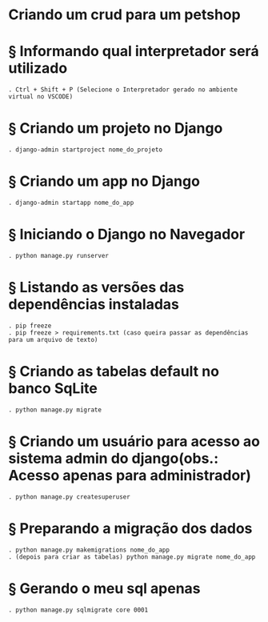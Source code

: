 # Criando um crud para um petshop

# § Informando qual interpretador será utilizado
    . Ctrl + Shift + P (Selecione o Interpretador gerado no ambiente virtual no VSCODE)

# § Criando um projeto no Django

    . django-admin startproject nome_do_projeto

# § Criando um app no Django

    . django-admin startapp nome_do_app

# § Iniciando o Django no Navegador

    . python manage.py runserver

# § Listando as versões das dependências instaladas

    . pip freeze
    . pip freeze > requirements.txt (caso queira passar as dependências para um arquivo de texto)

# § Criando as tabelas default no banco SqLite

    . python manage.py migrate

# § Criando um usuário para acesso ao sistema admin do django(obs.: Acesso apenas para administrador)

    . python manage.py createsuperuser

# § Preparando a migração dos dados 

    . python manage.py makemigrations nome_do_app
    . (depois para criar as tabelas) python manage.py migrate nome_do_app

# § Gerando o meu sql apenas

    . python manage.py sqlmigrate core 0001



